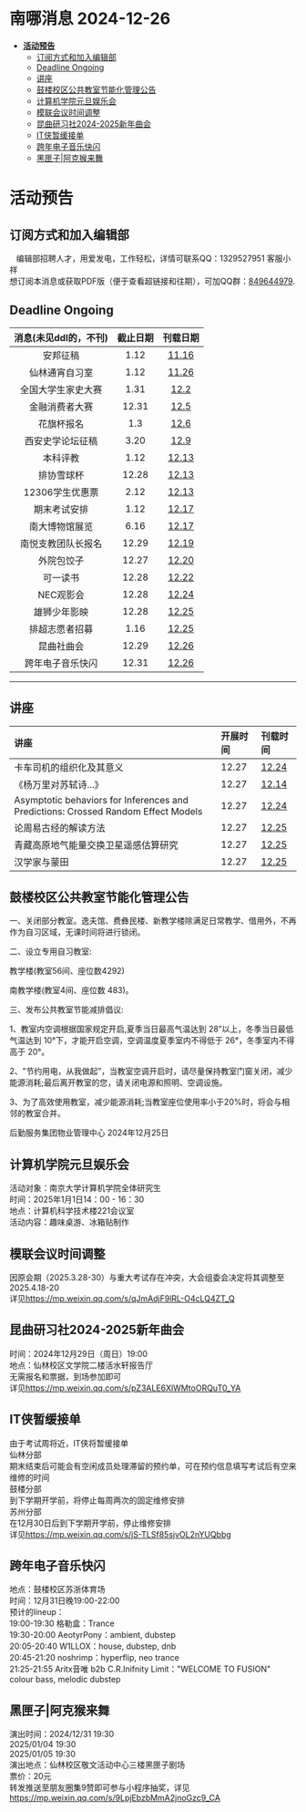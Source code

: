 # 南哪消息 2024-12-26

-   <a href="#活动预告" id="toc-活动预告"><strong>活动预告</strong></a>
    -   <a href="#订阅方式和加入编辑部"
        id="toc-订阅方式和加入编辑部">订阅方式和加入编辑部</a>
    -   <a href="#deadline-ongoing" id="toc-deadline-ongoing">Deadline
        Ongoing</a>
    -   <a href="#讲座" id="toc-讲座">讲座</a>
    -   <a href="#鼓楼校区公共教室节能化管理公告"
        id="toc-鼓楼校区公共教室节能化管理公告">鼓楼校区公共教室节能化管理公告</a>
    -   <a href="#计算机学院元旦娱乐会"
        id="toc-计算机学院元旦娱乐会">计算机学院元旦娱乐会</a>
    -   <a href="#模联会议时间调整"
        id="toc-模联会议时间调整">模联会议时间调整</a>
    -   <a href="#昆曲研习社2024-2025新年曲会"
        id="toc-昆曲研习社2024-2025新年曲会">昆曲研习社2024-2025新年曲会</a>
    -   <a href="#it侠暂缓接单" id="toc-it侠暂缓接单">IT侠暂缓接单</a>
    -   <a href="#跨年电子音乐快闪"
        id="toc-跨年电子音乐快闪">跨年电子音乐快闪</a>
    -   <a href="#黑匣子阿克猴来舞"
        id="toc-黑匣子阿克猴来舞">黑匣子|阿克猴来舞</a>

# **活动预告**

## 订阅方式和加入编辑部

   编辑部招聘人才，用爱发电，工作轻松，详情可联系QQ：1329527951
客服小祥  
想订阅本消息或获取PDF版（便于查看超链接和往期），可加QQ群：[849644979](https://qm.qq.com/q/VXIW7fgsEe).

## Deadline Ongoing

| 消息(未见ddl的，不刊) | 截止日期 |                      刊载日期                      |
|:---------------------:|:--------:|:--------------------------------------------------:|
|       安邦征稿        |   1.12   | [11.16](https://nik-nul.github.io/news/2024-11-16) |
|    仙林通宵自习室     |   1.12   | [11.26](https://nik-nul.github.io/news/2024-11-26) |
|  全国大学生家史大赛   |   1.31   | [12.2](https://nik-nul.github.io/news/2024-12-02)  |
|    金融消费者大赛     |  12.31   | [12.5](https://nik-nul.github.io/news/2024-12-05)  |
|      花旗杯报名       |   1.3    | [12.6](https://nik-nul.github.io/news/2024-12-06)  |
|   西安史学论坛征稿    |   3.20   | [12.9](https://nik-nul.github.io/news/2024-12-09)  |
|       本科评教        |   1.12   | [12.13](https://nik-nul.github.io/news/2024-12-13) |
|      排协雪球杯       |  12.28   | [12.13](https://nik-nul.github.io/news/2024-12-13) |
|    12306学生优惠票    |   2.12   | [12.13](https://nik-nul.github.io/news/2024-12-13) |
|     期末考试安排      |   1.12   | [12.17](https://nik-nul.github.io/news/2024-12-17) |
|    南大博物馆展览     |   6.16   | [12.17](https://nik-nul.github.io/news/2024-12-17) |
|  南悦支教团队长报名   |  12.29   | [12.19](https://nik-nul.github.io/news/2024-12-19) |
|      外院包饺子       |  12.27   | [12.20](https://nik-nul.github.io/news/2024-12-20) |
|       可一读书        |  12.28   | [12.22](https://nik-nul.github.io/news/2024-12-22) |
|       NEC观影会       |  12.28   | [12.24](https://nik-nul.github.io/news/2024-12-24) |
|     雄狮少年影映      |  12.28   | [12.25](https://nik-nul.github.io/news/2024-12-25) |
|    排超志愿者招募     |   1.16   | [12.25](https://nik-nul.github.io/news/2024-12-25) |
|      昆曲社曲会       |  12.29   | [12.26](https://nik-nul.github.io/news/2024-12-26) |
|   跨年电子音乐快闪    |  12.31   | [12.26](https://nik-nul.github.io/news/2024-12-26) |

------------------------------------------------------------------------

## 讲座

| 讲座                                                                              | 开展时间 | 刊载时间                                           |
|:----------------------------------------------------------------------------------|:---------|:---------------------------------------------------|
| 卡车司机的组织化及其意义                                                          | 12.27    | [12.24](https://nik-nul.github.io/news/2024-12-24) |
| 《杨万里对苏轼诗...》                                                             | 12.27    | [12.14](https://nik-nul.github.io/news/2024-12-14) |
| Asymptotic behaviors for Inferences and Predictions: Crossed Random Effect Models | 12.27    | [12.24](https://nik-nul.github.io/news/2024-12-24) |
| 论周易古经的解读方法                                                              | 12.27    | [12.25](https://nik-nul.github.io/news/2024-12-25) |
| 青藏高原地气能量交换卫星遥感估算研究                                              | 12.27    | [12.25](https://nik-nul.github.io/news/2024-12-25) |
| 汉学家与蒙田                                                                      | 12.27    | [12.25](https://nik-nul.github.io/news/2024-12-25) |

## 鼓楼校区公共教室节能化管理公告

一、关闭部分教室。逸夫馆、费彝民楼、新教学楼除满足日常教学、借用外，不再作为自习区域，无课时间将进行锁闭。

二、设立专用自习教室:

教学楼(教室56间、座位数4292)

南教学楼(教室4间、座位数 483)。

三、发布公共教室节能减排倡议:

1、教室内空调根据国家规定开启,夏季当日最高气温达到
28”以上，冬季当日最低气温达到
10°下，才能开启空调，空调温度夏季室内不得低于 26°，冬季室内不得高于
20°。

2、"节约用电，从我做起”，当教室空调开启时，请尽量保持教室门窗关闭，减少能源消耗;最后离开教室的您，请关闭电源和照明、空调设施。

3、为了高效使用教室，减少能源消耗;当教室座位使用率小于20%时，将会与相邻的教室合并。

后勤服务集团物业管理中心 2024年12月25日

## 计算机学院元旦娱乐会

活动对象：南京大学计算机学院全体研究生  
时间：2025年1月1日14：00 - 16：30  
地点：计算机科学技术楼221会议室  
活动内容：趣味桌游、冰箱贴制作  

## 模联会议时间调整

因原会期（2025.3.28-30）与重大考试存在冲突，大会组委会决定将其调整至2025.4.18-20  
详见<https://mp.weixin.qq.com/s/qJmAdjF9lRL-O4cLQ4ZT_Q>

## 昆曲研习社2024-2025新年曲会

时间：2024年12月29日（周日）19:00  
地点：仙林校区文学院二楼活水轩报告厅  
无需报名和票据，到场参加即可  
详见<https://mp.weixin.qq.com/s/pZ3ALE6XlWMtoORQuT0_YA>

## IT侠暂缓接单

由于考试周将近，IT侠将暂缓接单  
仙林分部  
期末结束后可能会有空闲成员处理滞留的预约单，可在预约信息填写考试后有空来维修的时间  
鼓楼分部  
到下学期开学前，将停止每周两次的固定维修安排  
苏州分部  
在12月30日后到下学期开学前，停止维修安排  
详见<https://mp.weixin.qq.com/s/jS-TLSf85sjvOL2nYUQbbg>

## 跨年电子音乐快闪

地点：鼓楼校区苏浙体育场  
时间：12月31日晚19:00-22:00  
预计的lineup：  
19:00-19:30 格勒盒：Trance  
19:30-20:00 AeotyrPony：ambient, dubstep  
20:05-20:40 W1LLOX：house, dubstep, dnb  
20:45-21:20 noshrimp：hyperflip, neo trance  
21:25-21:55 Aritx音唯 b2b C.R.Inifnity Limit："WELCOME TO FUSION" colour
bass, melodic dubstep  

## 黑匣子\|阿克猴来舞

演出时间：2024/12/31 19:30  
2025/01/04 19:30  
2025/01/05 19:30  
演出地点：仙林校区敬文活动中心三楼黑匣子剧场  
票价：20元  
转发推送至朋友圈集9赞即可参与小程序抽奖，详见<https://mp.weixin.qq.com/s/9LpjEbzbMmA2jnoGzc9_CA>

